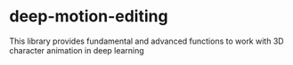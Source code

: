 # deep-motion-editing
This library provides fundamental and advanced functions to work with 3D character animation in deep learning
